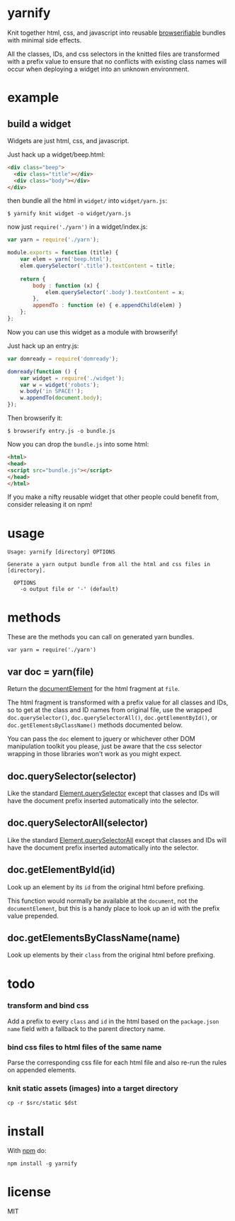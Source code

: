 yarnify
=======

Knit together html, css, and javascript into reusable
[browserifiable](https://github.com/substack/node-browserify)
bundles with minimal side effects.

All the classes, IDs, and css selectors in the knitted files are transformed
with a prefix value to ensure that no conflicts with existing class names will
occur when deploying a widget into an unknown environment.

example
=======

build a widget
--------------

Widgets are just html, css, and javascript.

Just hack up a widget/beep.html:

``` html
<div class="beep">
  <div class="title"></div>
  <div class="body"></div>
</div>
```

then bundle all the html in `widget/` into `widget/yarn.js`:

```
$ yarnify knit widget -o widget/yarn.js
```

now just `require('./yarn')` in a widget/index.js:

``` js
var yarn = require('./yarn');

module.exports = function (title) {
    var elem = yarn('beep.html');
    elem.querySelector('.title').textContent = title;
    
    return {
        body : function (x) {
            elem.querySelector('.body').textContent = x;
        },
        appendTo : function (e) { e.appendChild(elem) }
    };
};
```

Now you can use this widget as a module with browserify!

Just hack up an entry.js:

``` js
var domready = require('domready');

domready(function () {
    var widget = require('./widget');
    var w = widget('robots');
    w.body('in SPACE!');
    w.appendTo(document.body);
});
```

Then browserify it:

```
$ browserify entry.js -o bundle.js
```

Now you can drop the `bundle.js` into some html:

``` html
<html>
<head>
<script src="bundle.js"></script>
</head>
</html>
```

If you make a nifty reusable widget that other people could benefit from,
consider releasing it on npm!

usage
=====

```
Usage: yarnify [directory] OPTIONS

Generate a yarn output bundle from all the html and css files in [directory].

  OPTIONS
    -o output file or '-' (default)
```

methods
=======

These are the methods you can call on generated yarn bundles.

```
var yarn = require('./yarn')
```

var doc = yarn(file)
--------------------

Return the
[documentElement](https://developer.mozilla.org/en/DOM/document.documentElement)
for the html fragment at `file`.

The html fragment is transformed with a prefix value for all classes and IDs, so
to get at the class and ID names from original file, use the wrapped
`doc.querySelector()`, `doc.querySelectorAll()`, `doc.getElementById()`,
or `doc.getElementsByClassName()` methods documented below.

You can pass the `doc` element to jquery or whichever other DOM manipulation
toolkit you please, just be aware that the css selector wrapping in those
libraries won't work as you might expect.

doc.querySelector(selector)
---------------------------

Like the standard
[Element.querySelector](https://developer.mozilla.org/en/DOM/Element.querySelector)
except that classes and IDs will have the document prefix inserted
automatically into the selector.

doc.querySelectorAll(selector)
------------------------------

Like the standard
[Element.querySelectorAll](https://developer.mozilla.org/en/DOM/Element.querySelectorAll)
except that classes and IDs will have the document prefix inserted
automatically into the selector.

doc.getElementById(id)
----------------------

Look up an element by its `id` from the original html before prefixing.

This function would normally be available at the `document`, not the
`documentElement`, but this is a handy place to look up an id with the prefix
value prepended.

doc.getElementsByClassName(name)
--------------------------------

Look up elements by their `class` from the original html before prefixing.

todo
====

### transform and bind css

Add a prefix to every `class` and `id` in the html based on the `package.json`
`name` field with a fallback to the parent directory name.

### bind css files to html files of the same name

Parse the corresponding css file for each html file
and also re-run the rules on appended elements.

### knit static assets (images) into a target directory

`cp -r $src/static $dst`

install
=======

With [npm](http://npmjs.org) do:

```
npm install -g yarnify
```

license
=======

MIT
